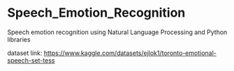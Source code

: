 # Speech_Emotion_Recognition
Speech emotion recognition using Natural Language Processing and Python libraries


dataset link: https://www.kaggle.com/datasets/ejlok1/toronto-emotional-speech-set-tess
